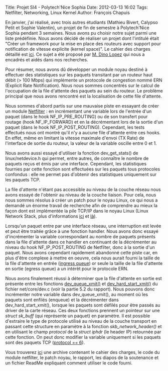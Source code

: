 Title: Projet SI4 - Polytech'Nice Sophia
Date: 2012-03-13 16:02
Tags: Netfilter, Networking, Linux Kernel
Author: François Chapuis

En janvier, j'ai réalisé, avec trois autres étudiants (Mathieu Bivert, Calypso Petit et Sophie Valentin), un projet de fin de semestre à Polytech'Nice Sophia pendant 3 semaines. Nous avons pu choisir notre sujet parmi une liste prédéfinie. Nous avons décidé de réaliser un projet dont l'intitulé était "Créer un framework pour la mise en place des routeurs avec support pour notification de vitesse explicite (kernel space)". Le cahier des charges détaillé est [ici]({static}/resources/120313/Cahier_des_charges.pdf). Ce sujet a été proposé par [M. Dino Lopez](http://www.i3s.unice.fr/~lopezpac/) qui nous a encadrés et aidés dans nos recherches.

Pour résumer, nous avons dû développer un module noyau destiné à effectuer des statistiques sur les paquets transitant par un routeur haut débit (> 100 Mbps) qui implémente un protocole de congestion nommé ERN (Explicit Rate Notification). Nous nous sommes concentrés sur le calcul de l'occupation de la file d'attente des paquets au sein du routeur. Le problème principal que nous avons rencontré est la localisation de cette file d'attente.

Nous sommes d'abord partis sur une mauvaise piste en essayant de créer un module [Netfilter](http://www.netfilter.org/documentation/HOWTO/fr/netfilter-hacking-HOWTO-3.html) : en incrémentant une variable lors de l'entrée d'un paquet (dans le hook NF_IP_PRE_ROUTING) ou de son transfert pour routage (hook NF_IP_FORWARD) et en la décrémentant lors de la sortie d'un paquet (dans le hook NF_IP_POST_ROUTING). Cependant, les tests effectués nous ont montré qu'il n'y a aucune file d'attente entre ces hooks. En effet, même en limitant la vitesse maximale d'envoi (TX Rate) de l'interface de sortie du routeur, la valeur de la variable oscille entre 0 et 1.

Nous avons aussi essayé d'utiliser la fonction dev_get_stats() de linux/netdevice.h qui permet, entre autres, de connaître le nombre de paquets reçus et émis par une interface. Cependant, les statistiques fournies par cette fonction sont effectuées sur les paquets tous protocoles confondus : elle ne permet pas d'obtenir des statistiques uniquement sur les paquets TCP.

La file d'attente n'étant pas accessible au niveau de la couche réseau nous avons essayé de l'obtenir au niveau de la couche liaison. Pour cela, nous nous sommes résolus à créer un patch pour le noyau Linux, ce qui nous a demandé un énorme travail de recherche afin de comprendre au mieux la façon dont est implémentée la pile TCP/IP dans le noyau Linux (Linux Network Stack, plus d'informations [ici](http://download.intel.com/design/intarch/PAPERS/323704.pdf) et [là](http://gicl.cs.drexel.edu/people/sevy/network/Linux_network_stack_walkthrough.html)).

Lorsqu'un paquet entre par une interface réseau, une interruption est levée et peut être traitée grâce à une fonction handler. Nous avons donc essayé d'incrémenter la variable correspondant au nombre de paquets présents dans la file d'attente dans ce handler en continuant de la décrémenter au niveau du hook NF_IP_POST_ROUTING de Netfilter, donc à la sortie d'un paquet. Nous avons cependant rapidement abandonné cette piste car, en plus d'être complexe à mettre en oeuvre, cela nous aurait fourni la taille de la file d'attente en entrée ([ingress queue](http://opalsoft.net/qos/WhyQos-241.htm)) or seule la taille de la file d'attente en sortie (egress queue) a un intérêt pour le protocole ERN.

Nous avons finalement réussi à déterminer que la file d'attente en sortie est présente entre les fonctions [dev_queue_xmit()](http://lxr.linux.no/#linux+v2.6.32.55/net/core/dev.c#L1882) et [dev_hard_start_xmit()](http://lxr.linux.no/#linux+v2.6.32.55/net/core/dev.c#L1708) du fichier net/core/dev.c (voir la partie 5.2 du rapport). Nous pouvons donc incrémenter notre variable dans dev_queue_xmit(), au moment où les paquets sont enfilés (enqueue) et la décrémenter dans dev_hard_start_xmit(), lorsque les paquets sont défilés pour être passés au driver de la carte réseau. Ces deux fonctions prennent un pointeur sur une *struct sk_buff* (qui représente un paquet) en paramètre. Il est possible d'extraire le type de protocole utilisé au niveau de la couche transport en passant cette structure en paramètre à la fonction *skb_network_header()* et en utilisant le champ *protocol* de la *struct iphdr* (le header IP) retournée par cette fonction. On peut donc modifier la variable uniquement si les paquets sont des paquets TCP ([protocol == 6](http://fr.wikipedia.org/wiki/IPv4#En-t.C3.AAte_IPv4)).

Vous trouverez [ici]({static}/resources/120313/projetSI4.tgz) une archive contenant le cahier des charges, le code du module netfilter, le patch noyau, le rapport, les diapos de la soutenance et un fichier ReadMe expliquant comment utiliser le code fourni.
